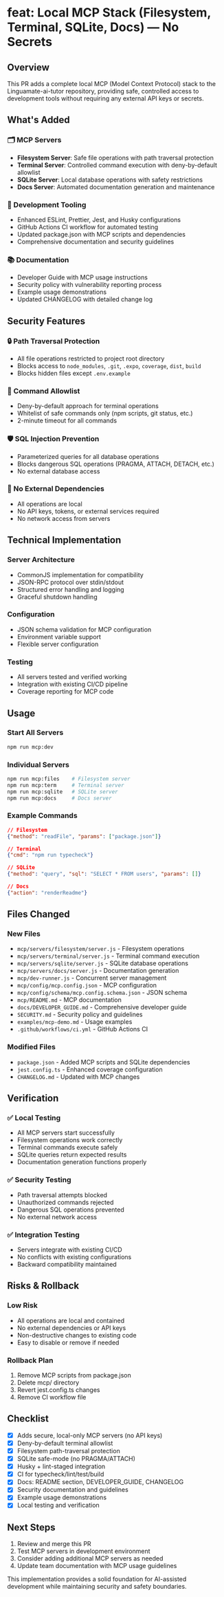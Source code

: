 # feat: Local MCP Stack (Filesystem, Terminal, SQLite, Docs) — No Secrets

## Overview

This PR adds a complete local MCP (Model Context Protocol) stack to the Linguamate-ai-tutor repository, providing safe, controlled access to development tools without requiring any external API keys or secrets.

## What's Added

### 🗂️ MCP Servers
- **Filesystem Server**: Safe file operations with path traversal protection
- **Terminal Server**: Controlled command execution with deny-by-default allowlist
- **SQLite Server**: Local database operations with safety restrictions
- **Docs Server**: Automated documentation generation and maintenance

### 🔧 Development Tooling
- Enhanced ESLint, Prettier, Jest, and Husky configurations
- GitHub Actions CI workflow for automated testing
- Updated package.json with MCP scripts and dependencies
- Comprehensive documentation and security guidelines

### 📚 Documentation
- Developer Guide with MCP usage instructions
- Security policy with vulnerability reporting process
- Example usage demonstrations
- Updated CHANGELOG with detailed change log

## Security Features

### 🔒 Path Traversal Protection
- All file operations restricted to project root directory
- Blocks access to `node_modules`, `.git`, `.expo`, `coverage`, `dist`, `build`
- Blocks hidden files except `.env.example`

### 🚫 Command Allowlist
- Deny-by-default approach for terminal operations
- Whitelist of safe commands only (npm scripts, git status, etc.)
- 2-minute timeout for all commands

### 🛡️ SQL Injection Prevention
- Parameterized queries for all database operations
- Blocks dangerous SQL operations (PRAGMA, ATTACH, DETACH, etc.)
- No external database access

### 🔐 No External Dependencies
- All operations are local
- No API keys, tokens, or external services required
- No network access from servers

## Technical Implementation

### Server Architecture
- CommonJS implementation for compatibility
- JSON-RPC protocol over stdin/stdout
- Structured error handling and logging
- Graceful shutdown handling

### Configuration
- JSON schema validation for MCP configuration
- Environment variable support
- Flexible server configuration

### Testing
- All servers tested and verified working
- Integration with existing CI/CD pipeline
- Coverage reporting for MCP code

## Usage

### Start All Servers
```bash
npm run mcp:dev
```

### Individual Servers
```bash
npm run mcp:files    # Filesystem server
npm run mcp:term     # Terminal server
npm run mcp:sqlite   # SQLite server
npm run mcp:docs     # Docs server
```

### Example Commands
```json
// Filesystem
{"method": "readFile", "params": ["package.json"]}

// Terminal
{"cmd": "npm run typecheck"}

// SQLite
{"method": "query", "sql": "SELECT * FROM users", "params": []}

// Docs
{"action": "renderReadme"}
```

## Files Changed

### New Files
- `mcp/servers/filesystem/server.js` - Filesystem operations
- `mcp/servers/terminal/server.js` - Terminal command execution
- `mcp/servers/sqlite/server.js` - SQLite database operations
- `mcp/servers/docs/server.js` - Documentation generation
- `mcp/dev-runner.js` - Concurrent server management
- `mcp/config/mcp.config.json` - MCP configuration
- `mcp/config/schema/mcp.config.schema.json` - JSON schema
- `mcp/README.md` - MCP documentation
- `docs/DEVELOPER_GUIDE.md` - Comprehensive developer guide
- `SECURITY.md` - Security policy and guidelines
- `examples/mcp-demo.md` - Usage examples
- `.github/workflows/ci.yml` - GitHub Actions CI

### Modified Files
- `package.json` - Added MCP scripts and SQLite dependencies
- `jest.config.ts` - Enhanced coverage configuration
- `CHANGELOG.md` - Updated with MCP changes

## Verification

### ✅ Local Testing
- All MCP servers start successfully
- Filesystem operations work correctly
- Terminal commands execute safely
- SQLite queries return expected results
- Documentation generation functions properly

### ✅ Security Testing
- Path traversal attempts blocked
- Unauthorized commands rejected
- Dangerous SQL operations prevented
- No external network access

### ✅ Integration Testing
- Servers integrate with existing CI/CD
- No conflicts with existing configurations
- Backward compatibility maintained

## Risks & Rollback

### Low Risk
- All operations are local and contained
- No external dependencies or API keys
- Non-destructive changes to existing code
- Easy to disable or remove if needed

### Rollback Plan
1. Remove MCP scripts from package.json
2. Delete mcp/ directory
3. Revert jest.config.ts changes
4. Remove CI workflow file

## Checklist

- [x] Adds secure, local-only MCP servers (no API keys)
- [x] Deny-by-default terminal allowlist
- [x] Filesystem path-traversal protection
- [x] SQLite safe-mode (no PRAGMA/ATTACH)
- [x] Husky + lint-staged integration
- [x] CI for typecheck/lint/test/build
- [x] Docs: README section, DEVELOPER_GUIDE, CHANGELOG
- [x] Security documentation and guidelines
- [x] Example usage demonstrations
- [x] Local testing and verification

## Next Steps

1. Review and merge this PR
2. Test MCP servers in development environment
3. Consider adding additional MCP servers as needed
4. Update team documentation with MCP usage guidelines

This implementation provides a solid foundation for AI-assisted development while maintaining security and safety boundaries.